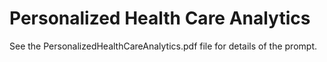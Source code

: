 # Personalized Health Care Analytics

See the PersonalizedHealthCareAnalytics.pdf file for details of the prompt.
